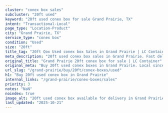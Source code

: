```yaml
---
cluster: "conex box sales"
subcluster: "20ft used"
keyword: "20ft used conex box for sale Grand Prairie, TX"
intent: "Transactional-Local"
page_type: "Location-Product"
city: "Grand Prairie, TX"
service_type: "conex box"
condition: "Used"
size: "20ft"
title_tag: "20ft Qox Used conex box Sales in Grand Prairie | LC Container"
meta_description: "20ft used conex box sales in Grand Prairie. Fast delivery, competitive pricing. Serving conex boxes area. Quote ID: ILL. Call (214) 524-4168 for your free quote today."
original_title: "Grand Prairie 20ft conex box for sale | LC Container"
original_meta: "Buy 20ft used conex boxes in Grand Prairie. Local since 2003. New & used inventory. Fast delivery. Get your free quote — call (214) 524-4168 today."
url_slug: "/grand-prairie/buy/20ft/conex-boxes/used"
h1: "Buy 20ft used conex box in Grand Prairie"
internal_links: "/grand-prairie/conex-boxes/sales"
priority: 3
notes: "NaN"
noindex: true
image_alt: "20ft used conex box available for delivery in Grand Prairie"
last_updated: "2025-10-21"
---
```


<!-- TODO: Add unique city/inventory copy, images, and internal links here. -->
